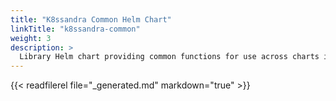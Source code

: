 ```yaml
---
title: "K8ssandra Common Helm Chart"
linkTitle: "k8ssandra-common"
weight: 3
description: >
  Library Helm chart providing common functions for use across charts in the K8ssandra project.
---
```


{{< readfilerel file="_generated.md" markdown="true" >}}
